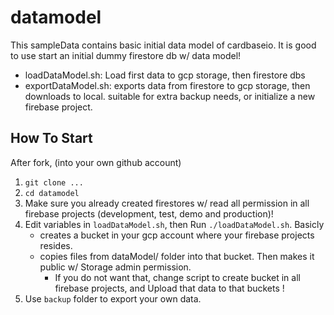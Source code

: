 # datamodel

This sampleData contains basic initial data model of cardbaseio. It is good to use start an initial dummy firestore db w/ data model!

- loadDataModel.sh: Load first data to gcp storage, then  firestore dbs
- exportDataModel.sh: exports data from firestore to gcp storage, then downloads to local. suitable for extra backup needs, or initialize a new firebase project.

## How To Start

After fork, (into your own github account)

1. `git clone ...`
2. `cd datamodel`
3. Make sure you already created firestores w/ read all permission in all firebase projects (development, test, demo and production)!
4. Edit variables in `loadDataModel.sh`, then Run `./loadDataModel.sh`. Basicly
    - creates a bucket in your gcp account where your firebase projects resides.
    - copies files from dataModel/ folder into that bucket. Then makes it public w/ Storage admin permission. 
        - If you do not want that, change script to create bucket in all firebase projects, and Upload that data to that buckets !
5. Use `backup` folder to export your own data.
  
